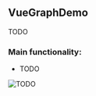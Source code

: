 ## VueGraphDemo
TODO

### Main functionality:
 * TODO

![TODO](/Images/TODO.png?raw=true "EventsAroundUs")
